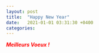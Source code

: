 ```yaml
---
layout: post
title:  "Happy New Year"
date:   2021-01-01 03:31:30 +0400
categories: 
---
```


<span style="color: red">***Meilleurs Voeux !***</span>





